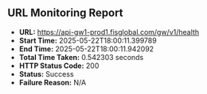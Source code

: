 ## URL Monitoring Report

- **URL:** https://api-gw1-prod1.fisglobal.com/gw/v1/health
- **Start Time:** 2025-05-22T18:00:11.399789
- **End Time:** 2025-05-22T18:00:11.942092
- **Total Time Taken:** 0.542303 seconds
- **HTTP Status Code:** 200
- **Status:** Success
- **Failure Reason:** N/A
